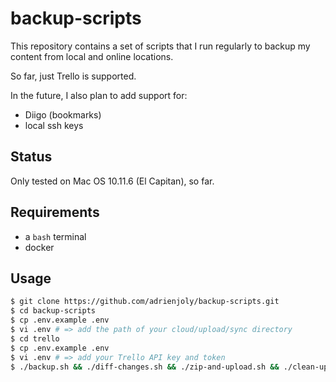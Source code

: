 # backup-scripts

This repository contains a set of scripts that I run regularly to backup my content from local and online locations.

So far, just Trello is supported.

In the future, I also plan to add support for:
- Diigo (bookmarks)
- local ssh keys

## Status

Only tested on Mac OS 10.11.6 (El Capitan), so far.

## Requirements

- a `bash` terminal
- docker

## Usage

```bash
$ git clone https://github.com/adrienjoly/backup-scripts.git
$ cd backup-scripts
$ cp .env.example .env
$ vi .env # => add the path of your cloud/upload/sync directory
$ cd trello
$ cp .env.example .env
$ vi .env # => add your Trello API key and token
$ ./backup.sh && ./diff-changes.sh && ./zip-and-upload.sh && ./clean-up.sh
```
